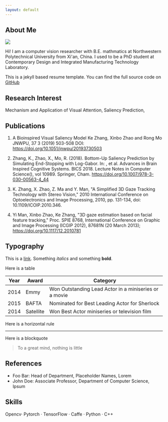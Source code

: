 ```yaml
---
layout: default
---
```


## About Me

<img class="profile-picture" src="sherlock.jpg">

Hi! I am a computer vision researcher with B.E. mathmatics at Northwestern Polytechnical University
 from Xi'an, China.
 I used to be a PhD student at Contemporary Design and Integrated Manufacturing Technology Laboratory.


This is a jekyll based resume template. You can find the full source code on [GitHub](https://github.com/bk2dcradle/researcher)

## Research Interest

Mechanism and Application of Visual Attention, Saliency Prediction, 

## Publications

1. A Bioinspired Visual Saliency Model
Ke Zhang, Xinbo Zhao and Rong Mo
JNWPU, 37 3 (2019) 503-508
DOI: https://doi.org/10.1051/jnwpu/20193730503

2. Zhang, K., Zhao, X., Mo, R. (2018). Bottom-Up Saliency Prediction by Simulating End-Stopping with Log-Gabor. In: , et al. Advances in Brain Inspired Cognitive Systems. BICS 2018. Lecture Notes in Computer Science(), vol 10989. Springer, Cham. https://doi.org/10.1007/978-3-030-00563-4_44

3. K. Zhang, X. Zhao, Z. Ma and Y. Man, "A Simplified 3D Gaze Tracking Technology with Stereo Vision," 2010 International Conference on Optoelectronics and Image Processing, 2010, pp. 131-134, doi: 10.1109/ICOIP.2010.346.

4. Yi Man, Xinbo Zhao, Ke Zhang, "3D gaze estimation based on facial feature tracking," Proc. SPIE 8768, International Conference on Graphic and Image Processing (ICGIP 2012), 87681N (20 March 2013); https://doi.org/10.1117/12.2010781

## Typography

This is a [link](http://google.com). Something *italics* and something **bold**.

Here is a table

Year | Award | Category
-----|-------|--------
2014 | Emmy  | Won Outstanding Lead Actor in a miniseries or a movie
2015 | BAFTA | Nominated for Best Leading Actor for Sherlock
2014 | Satellite | Won Best Actor miniseries or television film

Here is a horizontal rule

---

Here is a blockquote

> To a great mind, nothing is little

## References

* Foo Bar: Head of Department, Placeholder Names, Lorem
* John Doe: Associate Professor, Department of Computer Science, Ipsum

## Skills
Opencv· Pytorch · TensorFlow · Caffe · Python · C++ 
